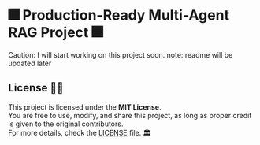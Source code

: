 # 🎆 Production-Ready Multi-Agent RAG Project 🎆
Caution: I will start working on this project soon.
note: readme will be updated later






## License 📜✨

This project is licensed under the **MIT License**.  
You are free to use, modify, and share this project, as long as proper credit is given to the original contributors.  
For more details, check the [LICENSE](LICENSE) file. 🏛️


